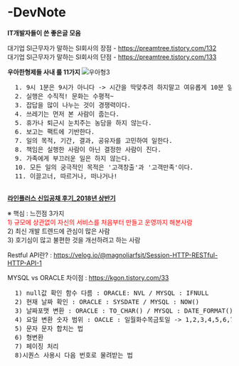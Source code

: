 # -DevNote
<b>IT개발자들이 쓴 좋은글 모음</b>

대기업 SI근무자가 말하는 SI회사의 장점 - <a href="https://preamtree.tistory.com/132">https://preamtree.tistory.com/132</a><br>
대기업 SI근무자가 말하는 SI회사의 단점 - <a href = "https://preamtree.tistory.com/133">https://preamtree.tistory.com/133</a>

<b>우아한형제들 사내 룰 11가지 </b>
![우아형3](https://user-images.githubusercontent.com/70615344/98752172-fabb9a80-2404-11eb-8ef9-64344239d849.jpg)
<pre>
  1. 9시 1분은 9시가 아니다 -> 시간을 딱맞추려 하지말고 여유롭게 10분 일찍 도착하는 습관을 가져라
  2. 실행은 수직적! 문화는 수평적~
  3. 잡답을 많이 나누는 것이 경쟁력이다.
  4. 쓰레기는 먼저 본 사람이 줍는다.
  5. 휴가나 퇴근시 눈치주는 농담을 하지 않는다.
  6. 보고는 팩트에 기반한다.
  7. 일의 목적, 기간, 결과, 공유자를 고민하여 일한다.
  8. 책임은 실행한 사람이 아닌 결정한 사람이 진다.
  9. 가족에게 부끄러운 일은 하지 않는다.
  10. 모든 일의 궁극적인 목적은 '고객창출'과 '고객만족'이다.
  11. 이끌고너, 따르거나, 떠나거나!
 
</pre>

<a href="https://preamtree.tistory.com/147"><b>라인플러스 신입공채 후기_2018년 상반기</b></a>
<p>
※ 핵심 : 느낀점 3가지 <br>
  <span style="color:red"> 1) 규모에 상관없이 자신의 서비스를 처음부터 만들고 운영까지 해본사람</span><br>
 2) 최신 개발 트렌드에 관심이 많은 사람<br>
 3) 호기심이 많고 불편한 것을 개선하려고 하는 사람<br>

</p>

Restful API란? : https://velog.io/@magnoliarfsit/Session-HTTP-RESTful-HTTP-API-1

MYSQL vs ORACLE 차이점 : https://kgon.tistory.com/33
<pre>
  1) null값 확인 함수 다름 : ORACLE: NVL / MYSQL : IFNULL
  2) 현재 날짜 확인 : ORACLE : SYSDATE / MYSQL : NOW()
  3) 날짜포맷 변환 : ORACLE : TO_CHAR() / MYSQL : DATE_FORMAT()
  4) 요일 변환 숫자 범위 : OACLE : 일월화수목금토일 -> 1,2,3,4,5,6,7 / MYSQL : 일월화수목금토일 -> 0,1,2,3,4,5,6
  5) 문자 문자 합치는 법
  6) 형변환
  7) 페이징 처리
  8)시퀀스 사용시 다음 번호로 물려받는 법

</pre>
